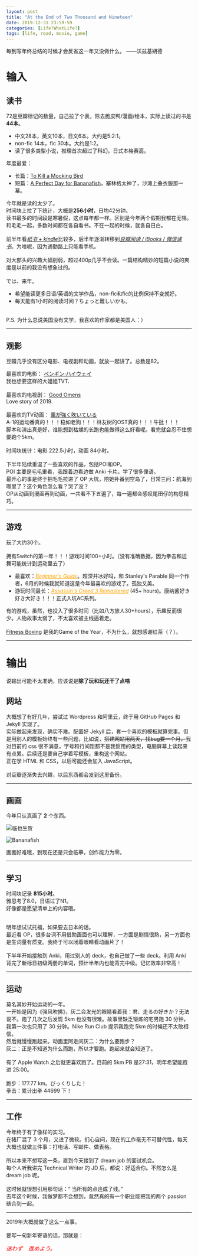 ```yaml
---
layout: post 
title: "At the End of Two Thousand and Nineteen" 
date: 2019-12-31 23:59:59
categories: [Life?WhatLife?]
tags: [life, read, movie, game]
---
```


每到写年终总结的时候才会反省这一年又没做什么。
——沃兹基朔德

<!-- more -->

# 输入
## 读书
72是豆瓣标记的数量，自己拉了个表，除去脆皮鸭/漫画/绘本，实际上读过的书是**44本**。
<br/>

- 中文28本，英文10本，日文6本。大约是5:2:1。
- non-fic 14本，fic 30本。大约是1:2。
- 读了很多类型小说，推理首次超过了科幻。日式本格赛高。

年度最爱：
- 长篇：[To Kill a Mocking Bird](https://book.douban.com/subject/11650038/)
- 短篇：[A Perfect Day for Bananafish](https://book.douban.com/subject/10555097/)，塞林格太神了，沙滩上叠衣服那一幕。


今年就是读的太少了。<br/>
时间块上拉了下统计，大概是**256小时**，日均42分钟。<br/>
读书最多的时间段是寒暑假，这点每年都一样。区别是今年两个假期我都在无锡。和毛毛一起，多数时间都在各自看书。不在一起的时候，就各自日白。<br/><br/>
前半年看<u>*纸书 + kindle*</u>比较多，后半年逐渐转移到<u>*豆瓣阅读 / iBooks / 微信读书*</u>。为啥呢，因为通勤路上只能看手机。<br/><br/>
对大部头的兴趣大幅削弱，超过400p几乎不会读。一篇结构精妙的短篇小说的爽度是以前的我没有想象过的。
<br/>
<br/>
では、来年。
- 希望能读更多日语/英语的文学作品，non-fic和fic的比例保持不变就好。
- 每天能有1小时的阅读时间？ちょっと難しいかも。

<br/>
P.S. 为什么总说美国没有文学，我喜欢的作家都是美国人：）

---
## 观影
豆瓣几乎没有区分电影、电视剧和动画，就放一起讲了。总数是82。<br/>

最喜欢的电影：
[ペンギン·ハイウェイ](https://movie.douban.com/subject/30158971/)
<br/>
我也想要这样的大姐姐TVT.<br/><br/>
最喜欢的电视剧：
[Good Omens](https://movie.douban.com/subject/26846856/)<br/>
Love story of 2019.<br/><br/>
最喜欢的TV动画：
[風が強く吹いている](https://movie.douban.com/subject/30238385/)<br/>
A-1的运动番真的！！！稳如老狗！！！林友树的OST真的！！！牛批！！！<br/>
脚本和演出真是好，谁能想到枯燥的长跑也能做得这么好看呢。看完就会忍不住想要跑个5km。
<br/><br/>
时间块统计：电影 222.5小时，动画 84小时。<br/><br/>
下半年陆续重温了一些喜欢的作品，包括POI和OP。<br/>
POI 主要是毛毛重看，我跟着边看边做 Anki 卡片。学了很多俚语。<br/>
最开心的事是终于把毛毛拉进了 OP 大坑，陪她补番到空岛了，日常三问：航海到哪里了？这个角色怎么看？哭了没？
<br/>
OP从动画到漫画再到动画，一共看不下五遍了，每一遍都会感叹尾田仔的构思精巧。


---
## 游戏
玩了大约30个。
<br/><br/>
拥有Switch的第一年！！！游戏时间100+小时。（没有准确数据，因为拳击和尬舞可能统计到运动里去了）

- 最喜欢：<a href="https://www.douban.com/game/26633072/" style="font-style:italic;color:orange">Beginner's Guide</a>。超深井冰好吗，和 Stanley's Parable 同一个作者，6月的时候我就知道这是今年最喜欢的游戏了。孤独又美。
- 游玩时间最长：<a href="https://www.douban.com/game/10754657/" style="font-style:italic; color:orange">Assassin's Creed 3 Remastered</a> (45+ hours)。康纳酱好き好き大好き！！！正式入坑AC系列。

有的游戏，虽然，也投入了很多时间（比如八方旅人30+hours），乐趣反而很少。人物故事太弱了，不太喜欢被主线逼着走。
<br/><br/>
<a href="https://www.douban.com/game/30340866/">Fitness Boxing</a> 是我的Game of the Year，不为什么，就想感谢红茶（？）。

---
# 输出
说输出可能不太准确，应该说是<strong>除了玩和玩还干了点啥</strong>

## 网站
大概想了有好几年，尝试过 Wordpress 和阿里云，终于用 GitHub Pages 和 Jekyll 实现了。
<br/>
实际做起来发现，确实不难。配置好 Jekyll 后，套一个喜欢的模板就算完事。但是用别人的模板始终有一些问题，比如说，<s>搭建网站用两天，找bug要一个月，</s>我对目前的 css 很不满意，字号和行间距都不是我惯用的类型，电脑屏幕上读起来有点累。后续还是要自己学着写模板，重构这个网站。<br/>
正在学 HTML 和 CSS，以后可能还会加入 JavaScript。
<br/><br/>
对豆瓣逐渐失去兴趣，以后东西都会发到这里备份。

---
## 画画
今年只认真画了 **2** 个东西。<br/>

![临也生贺](/assets/images/2019-12-31/Izaya.jpg)<br/>

![Bananafish](/assets/images/2019-12-31/Bananafish.jpg)
<br/>

画画好难哦，到现在还是只会临摹，创作能力为零。

---
## 学习
时间块记录 **815小时**。<br/>
雅思考了8.0，日语过了N1。<br/>
好像都是愿望清单上的内容哦。

<br/>
明年想试试托福，如果要去日本的话。
<br/>
最近看 OP，很多台词不用借助画面也可以理解，一方面是剧情很熟，另一方面也是生词量有质变。我终于可以闭着眼睛看动画片了！
<br/><br/>
下半年开始接触到 Anki，用过别人的 deck，也自己做了一些 deck。利用 Anki 背完了新标日初级两册的单词，预计半年内也能背完中级。记忆效率非常高！

---
## 运动
莫名其妙开始运动的一年。<br/>
一开始是因为《强风吹拂》，灰二会发光的眼睛看着我：君、走るの好きか？无法说不。跑了几次之后发现 5km 也没有很难。故事里缺乏锻炼的宅男跑 30 分钟，我第一次也只用了 30 分钟。Nike Run Club 提示我跑完 5km 的时候还不太敢相信。
<br/>
然后就慢慢跑起来。动画里阿走问灰二：为什么要跑步？<br/>
灰二：正是不知道为什么而跑，所以才要跑。跑起来就会知道了。<br/><br/>
有了 Apple Watch 之后就更喜欢跑了。目前的 5km PB 是27:31，明年希望能跑进 25:00。
<br/><br/>
跑步：177.77 km。びっくりした！<br/> 
拳击：累计出拳 44699 下！

---
## 工作
今年终于有了像样的实习。
<br/>
在猪厂混了 3 个月，又进了微软。扪心自问，现在的工作毫无不可替代性，每天大概也就做三件事：打电话、写邮件、做表格。
<br/>
<br/>
所以本来不想写这一条，直到今天接到了 dream job 的面试机会。<br/>
每个人听我讲完 Technical Writer 的 JD 后，都说：好适合你。不然怎么是 dream job 呢。
<br/><br/>
这时候就很想引用那句话：<q> 当所有的点连成了线。</q> <br/>
去年这个时候，我做梦都不会想到，竟然真的有一个职业能把我的两个 passion 结合到一起。


---

2019年大概就做了这么一点事。
<br/><br/>
要写一句新年寄语的话，那就是：<br/>
<p style="color:red;font-style:italic;font-size:15px">迷わず　進めよう。</p>
<br/><br/>
